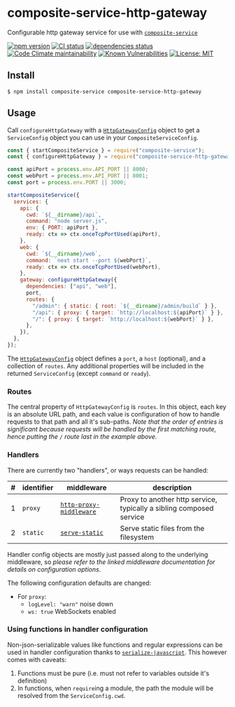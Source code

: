 # composite-service-http-gateway

Configurable http gateway service for use with [`composite-service`](https://github.com/zenflow/composite-service#readme)

[![npm version](https://img.shields.io/npm/v/composite-service-http-gateway)](http://npmjs.com/package/composite-service-http-gateway)
[![CI status](https://img.shields.io/github/workflow/status/zenflow/composite-service-http-gateway/CI?logo=GitHub&label=CI)](https://github.com/zenflow/composite-service-http-gateway/actions?query=branch%3Amaster)
[![dependencies status](https://img.shields.io/david/zenflow/composite-service-http-gateway)](https://david-dm.org/zenflow/composite-service-http-gateway)
[![Code Climate maintainability](https://img.shields.io/codeclimate/maintainability-percentage/zenflow/composite-service-http-gateway?logo=Code%20Climate)](https://codeclimate.com/github/zenflow/composite-service-http-gateway)
[![Known Vulnerabilities](https://snyk.io/test/github/zenflow/composite-service-http-gateway/badge.svg?targetFile=package.json)](https://snyk.io/test/github/zenflow/composite-service-http-gateway?targetFile=package.json)
[![License: MIT](https://img.shields.io/badge/License-MIT-brightgreen.svg)](https://opensource.org/licenses/MIT)

## Install

```
$ npm install composite-service composite-service-http-gateway
```

## Usage

Call `configureHttpGateway` with a [`HttpGatewayConfig`](./src/HttpGatewayConfig.ts) object
to get a `ServiceConfig` object you can use in your `CompositeServiceConfig`.

```js
const { startCompositeService } = require("composite-service");
const { configureHttpGateway } = require("composite-service-http-gateway");

const apiPort = process.env.API_PORT || 8000;
const webPort = process.env.API_PORT || 8001;
const port = process.env.PORT || 3000;

startCompositeService({
  services: {
    api: {
      cwd: `${__dirname}/api`,
      command: "node server.js",
      env: { PORT: apiPort },
      ready: ctx => ctx.onceTcpPortUsed(apiPort),
    },
    web: {
      cwd: `${__dirname}/web`,
      command: `next start --port ${webPort}`,
      ready: ctx => ctx.onceTcpPortUsed(webPort),
    },
    gateway: configureHttpGateway({
      dependencies: ["api", "web"],
      port,
      routes: {
        "/admin": { static: { root: `${__dirname}/admin/build` } },
        "/api": { proxy: { target: `http://localhost:${apiPort}` } },
        "/": { proxy: { target: `http://localhost:${webPort}` } },
      },
    }),
  },
});
```

The [`HttpGatewayConfig`](./src/HttpGatewayConfig.ts) object defines a `port`, a `host` (optional), and a collection of `routes`.
Any additional properties will be included in the returned `ServiceConfig` (except `command` or `ready`).

### Routes

The central property of `HttpGatewayConfig` is `routes`.
In this object, each key is an absolute URL path,
and each value is configuration of how to handle requests to that path and all it's sub-paths.
*Note that the order of entries is significant because
requests will be handled by the *first* matching route,
hence putting the `/` route last in the example above.*

### Handlers

There are currently two "handlers", or ways requests can be handled:

| # | identifier | middleware | description
| --- | --- | --- | ---
| 1 | `proxy` | [`http-proxy-middleware`](https://github.com/chimurai/http-proxy-middleware#readme) | Proxy to another http service, typically a sibling composed service
| 2 | `static` | [`serve-static`](https://github.com/expressjs/serve-static#readme) | Serve static files from the filesystem

Handler config objects are mostly just passed along to the underlying middleware,
so *please refer to the linked middleware documentation for details on configuration options*.

The following configuration defaults are changed:
- For `proxy`:
  - `logLevel: "warn"` noise down
  - `ws: true` WebSockets enabled

### Using functions in handler configuration

Non-json-serializable values like functions and regular expressions can be used in handler configuration
thanks to [`serialize-javascript`](https://github.com/yahoo/serialize-javascript).
This however comes with caveats:
1. Functions must be pure (i.e. must not refer to variables outside it's definition)
2. In functions, when `require`ing a module, the path the module will be resolved from the `ServiceConfig.cwd`.
